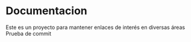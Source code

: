 # Documentacion
Este es un proyecto para mantener enlaces de interés en diversas áreas
Prueba de commit
